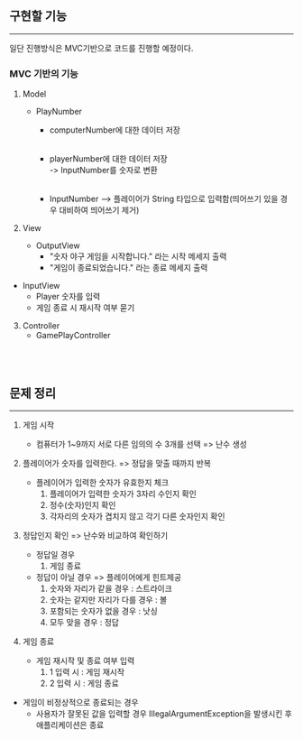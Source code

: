 ## 구현할 기능

___
일단 진행방식은 MVC기반으로 코드를 진행할 예정이다.

### MVC 기반의 기능

1. Model
    * PlayNumber
        * computerNumber에 대한 데이터 저장
          <br><br>
        * playerNumber에 대한 데이터 저장 <br>
          -> InputNumber를 숫자로 변환
          <br><br>

        * InputNumber --> 플레이어가 String 타입으로 입력함(띄어쓰기 있을 경우 대비하여 띄어쓰기 제거)


2. View
    * OutputView
        * "숫자 야구 게임을 시작합니다." 라는 시작 메세지 출력
        * "게임이 종료되었습니다." 라는 종료 메세지 출력
          <br>

* InputView
    * Player 숫자를 입력
    * 게임 종료 시 재시작 여부 묻기

3. Controller
    * GamePlayController

<br><br>

## 문제 정리

___

1. 게임 시작
    * 컴퓨터가 1~9까지 서로 다른 임의의 수 3개를 선택 => 난수 생성

2. 플레이어가 숫자를 입력한다. => 정답을 맞출 때까지 반복
    * 플레이어가 입력한 숫자가 유효한지 체크
        1. 플레이어가 입력한 숫자가 3자리 수인지 확인
        2. 정수(숫자)인지 확인
        3. 각자리의 숫자가 겹치지 않고 각기 다른 숫자인지 확인

3. 정답인지 확인 => 난수와 비교하여 확인하기
    * 정답일 경우
        1. 게임 종료
    * 정답이 아닐 경우 => 플레이어에게 힌트제공
        1. 숫자와 자리가 같을 경우 : 스트라이크
        2. 숫자는 같지만 자리가 다를 경우 : 볼
        3. 포함되는 숫자가 없을 경우 : 낫싱
        4. 모두 맞을 경우 : 정답

4. 게임 종료
    * 게임 재시작 및 종료 여부 입력
        1. 1 입력 시 : 게임 재시작
        2. 2 입력 시 : 게임 종료

* 게임이 비정상적으로 종료되는 경우
    * 사용자가 잘못된 값을 입력할 경우 IllegalArgumentException을 발생시킨 후 애플리케이션은 종료